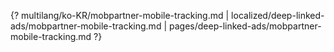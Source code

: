 {? multilang/ko-KR/mobpartner-mobile-tracking.md | localized/deep-linked-ads/mobpartner-mobile-tracking.md | pages/deep-linked-ads/mobpartner-mobile-tracking.md ?}
